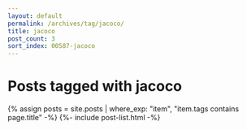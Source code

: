 ```yaml
---
layout: default
permalink: /archives/tag/jacoco/
title: jacoco
post_count: 3
sort_index: 00587-jacoco
---
```

<h1 class="page-heading">Posts tagged with jacoco</h1>
{% assign posts = site.posts | where_exp: "item", "item.tags contains page.title" -%}
{%- include post-list.html -%}
